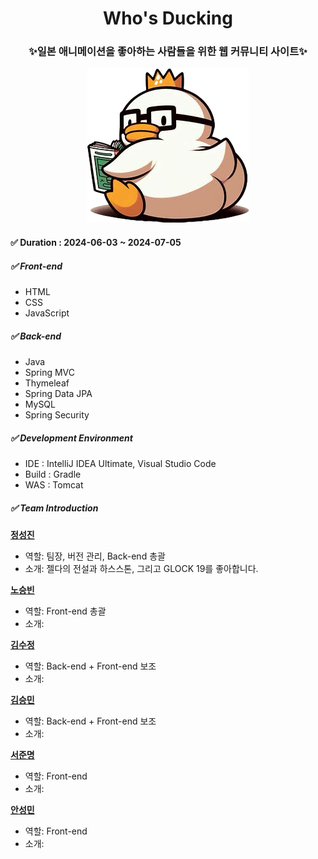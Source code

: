 <style>
.center {
  text-align: center;
}
</style>

<div class="center">
  <h1>Who's Ducking</h1>
  <h3>✨일본 애니메이션을 좋아하는 사람들을 위한 웹 커뮤니티 사이트✨</h3>
  <img src="src/main/webapp/images/readme/read_me_duck.png" alt="logo">
</div>

#### ✅ Duration : 2024-06-03 ~ 2024-07-05

##### ✅ Front-end
- HTML
- CSS
- JavaScript


##### ✅ Back-end
- Java
- Spring MVC
- Thymeleaf
- Spring Data JPA
- MySQL
- Spring Security

##### ✅ Development Environment
- IDE : IntelliJ IDEA Ultimate, Visual Studio Code
- Build : Gradle
- WAS : Tomcat

##### ✅ Team Introduction

**[정성진](https://github.com/jngsngjn)**
- 역할: 팀장, 버전 관리, Back-end 총괄
- 소개: 젤다의 전설과 하스스톤, 그리고 GLOCK 19를 좋아합니다.

**[노승빈](https://github.com/SeungBeenNoh)**
- 역할: Front-end 총괄
- 소개: 

**[김수정](https://github.com/Kimsu10)**
- 역할: Back-end + Front-end 보조
- 소개: 

**[김승민](https://github.com/Booreung)**
- 역할: Back-end + Front-end 보조
- 소개: 

**[서준명](https://github.com/astroboy5)**
- 역할: Front-end
- 소개: 

**[안성민](https://github.com/Anseongmin5739)**
- 역할: Front-end
- 소개: 